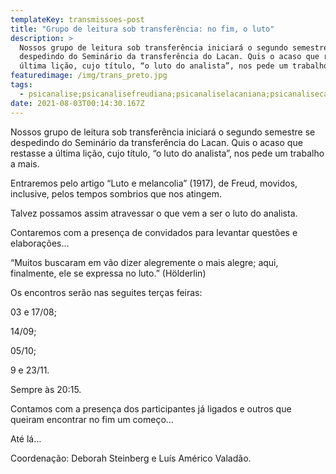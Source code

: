 ```yaml
---
templateKey: transmissoes-post
title: "Grupo de leitura sob transferência: no fim, o luto"
description: >
  Nossos grupo de leitura sob transferência iniciará o segundo semestre se
  despedindo do Seminário da transferência do Lacan. Quis o acaso que restasse a
  última lição, cujo título, “o luto do analista”, nos pede um trabalho a mais. 
featuredimage: /img/trans_preto.jpg
tags:
  - psicanalise;psicanalisefreudiana;psicanaliselacaniana;psicanalisecampinas
date: 2021-08-03T00:14:30.167Z
---
```

<!--StartFragment-->

Nossos grupo de leitura sob transferência iniciará o segundo semestre se despedindo do Seminário da transferência do Lacan. Quis o acaso que restasse a última lição, cujo título, “o luto do analista”, nos pede um trabalho a mais.

Entraremos pelo artigo “Luto e melancolia” (1917), de Freud, movidos, inclusive, pelos tempos sombrios que nos atingem.

Talvez possamos assim atravessar o que vem a ser o luto do analista.

Contaremos com a presença de convidados para levantar questões e elaborações…

“Muitos buscaram em vão dizer alegremente o mais alegre; aqui, finalmente, ele se expressa no luto.” (Hölderlin)

Os encontros serão nas seguites terças feiras:

03 e 17/08;

14/09;

05/10;

9 e 23/11.

Sempre às 20:15.

Contamos com a presença dos participantes já ligados e outros que queiram encontrar no fim um começo…

Até lá…

Coordenação: Deborah Steinberg e Luís Américo Valadão.

<!--EndFragment-->